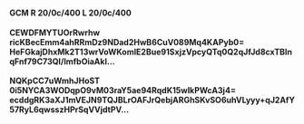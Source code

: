 #### GCM R 20/0c/400 L 20/0c/400
**CEWDFMYTUOrRwrhw**<br/>**ricKBecEmm4ahRRmDz9NDad2HwB6CuV089Mq4KAPyb0=**<br/>**HeFGkajDhxMk2T13wrVoWKomIE2Bue91SxjzVpcyQTq0Q2qJfJd8cxTBInqFnf79C73QI/lmfbOiaAkl...**<br/><br/>
**NQKpCC7uWmhJHoST**<br/>**0i5NYCA3WODqpO9vM03raY5ae94RqdK15wIkPWcA3j4=**<br/>**ecddgRK3aXJ1mVEJN9TQJBLrOAFJrQebjARGhSKvSO6uhVLyyy+qJ2AfY57RyL6qwsszHPrSqVVjdtPV...**
